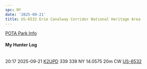 ```yaml
---
spc: NY
date: '2025-09-21'
title: US-6532 Erie Canalway Corridor National Heritage Area
---
```


[POTA Park Info](https://pota.app/#/park/US-6532)

#### My Hunter Log
<BR>20:17	2025-09-21	[K2UPD](https://qrz.com/db/K2UPD)	339	339	NY	14.0575	20m	CW	[US-6532](https://pota.app/#/park/US-6532)